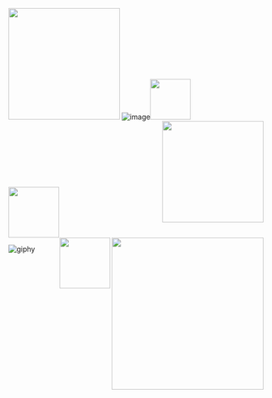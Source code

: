 
<img  src="https://user-images.githubusercontent.com/37808313/125534466-685482ec-cfa1-41d6-a9e6-457840828ded.gif" width="220">  ![image](https://user-images.githubusercontent.com/37808313/125535919-58fd0ad2-bc22-4995-bda7-b2431583c743.png)<img src="https://user-images.githubusercontent.com/37808313/125535560-cb06dbc7-2b83-45dc-88fa-fb27e2e3859c.gif" width=80> <img align="right" src="https://user-images.githubusercontent.com/37808313/125534620-c29109db-e28f-42f2-9519-5cd538a3e82c.gif" width="200"> 



<br/>
<br/>
<br/>
<br/>
<br/>
<br/>

<img  src="https://user-images.githubusercontent.com/37808313/125534721-ea43a5d8-4e02-47b6-b344-d587ff7fab9d.gif" width="100"><img align="right" src="https://user-images.githubusercontent.com/37808313/125534945-b0100a47-2a77-46eb-b78a-6b8e397f8c45.gif" width="300"> <img align="right" src="https://user-images.githubusercontent.com/37808313/125534688-e395a9b4-4603-4fbe-99fd-564a065bdcd6.gif" width="100"> 

![giphy](https://user-images.githubusercontent.com/37808313/125536655-758c3d7e-fd82-462a-81d4-a08eeb53c7c2.gif)
